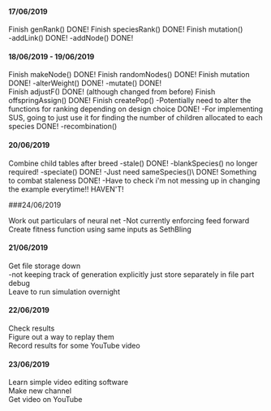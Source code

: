 #### 17/06/2019

Finish genRank() DONE!
Finish speciesRank() DONE!
Finish mutation()\
  -addLink() DONE!
  -addNode() DONE!


#### 18/06/2019 - 19/06/2019

Finish makeNode() DONE!
Finish randomNodes() DONE!
Finish mutation DONE!
  -alterWeight() DONE!
  -mutate() DONE!  
Finish adjustF() DONE! (although changed from before)
Finish offspringAssign() DONE!
Finish createPop()
  -Potentially need to alter the functions for ranking depending on design choice DONE!
  -For implementing SUS, going to just use it for finding the number of children allocated to each species DONE!
  -recombination()


#### 20/06/2019

Combine child tables after breed
-stale() DONE!
-blankSpecies() no longer required!
-speciate() DONE!
  -Just need sameSpecies()\ DONE!
Something to combat staleness DONE!
-Have to check i'm not messing up in changing the example everytime!! HAVEN'T!


###24/06/2019

Work out particulars of neural net
  -Not currently enforcing feed forward
Create fitness function using same inputs as SethBling

#### 21/06/2019

Get file storage down\
  -not keeping track of generation explicitly just store separately in file part\
debug\
Leave to run simulation overnight

#### 22/06/2019

Check results\
Figure out a way to replay them\
Record results for some YouTube video

#### 23/06/2019

Learn simple video editing software\
Make new channel\
Get video on YouTube
